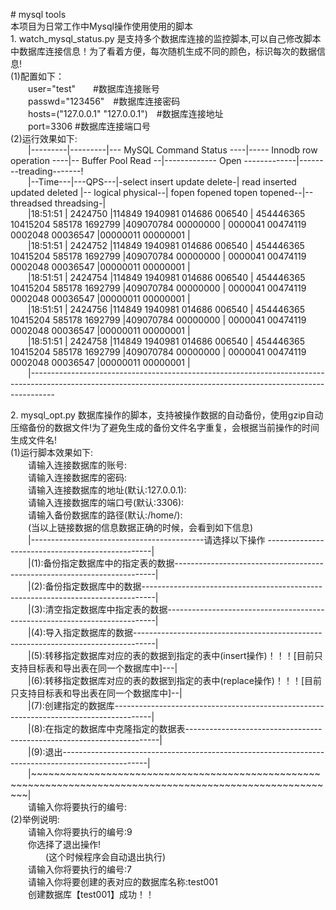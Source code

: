 <p># mysql tools<br />
  本项目为日常工作中Mysql操作使用使用的脚本<br />
  1. watch_mysql_status.py 是支持多个数据库连接的监控脚本,可以自己修改脚本中数据库连接信息！为了看着方便，每次随机生成不同的颜色，标识每次的数据信息!<br />
  (1)配置如下：<br />
  &emsp;&emsp;user=&quot;test&quot;　　#数据库连接账号<br />
  &emsp;&emsp;passwd=&quot;123456&quot;　#数据库连接密码<br />
  &emsp;&emsp;hosts=(&quot;127.0.0.1&quot; &quot;127.0.0.1&quot;)　#数据库连接地址<br />
  &emsp;&emsp;port=3306 #数据库连接端口号<br />
  (2)运行效果如下:<br />
  &emsp;&emsp;|---------|---------|--- MySQL Command Status ----|----- Innodb row operation ----|-- Buffer Pool Read --|------------- Open -------------|--------treading-------!<br />
  &emsp;&emsp;|--Time---|---QPS---|-select insert update delete-| read inserted updated deleted |-- logical  physical--| fopen fopened topen topened--|--threadsed threadsing-|<br />
  &emsp;&emsp;|18:51:51 | 2424750 |114849 1940981 014686 006540 | 454446365 10415204 585178 1692799 |409070784 00000000 | 0000041 00474119 0002048 00036547 |00000011 00000001 |<br />
  &emsp;&emsp;|18:51:51 | 2424752 |114849 1940981 014686 006540 | 454446365 10415204 585178 1692799 |409070784 00000000 | 0000041 00474119 0002048 00036547 |00000011 00000001 |<br />
  &emsp;&emsp;|18:51:51 | 2424754 |114849 1940981 014686 006540 | 454446365 10415204 585178 1692799 |409070784 00000000 | 0000041 00474119 0002048 00036547 |00000011 00000001 |<br />
  &emsp;&emsp;|18:51:51 | 2424756 |114849 1940981 014686 006540 | 454446365 10415204 585178 1692799 |409070784 00000000 | 0000041 00474119 0002048 00036547 |00000011 00000001 |<br />
  &emsp;&emsp;|18:51:51 | 2424758 |114849 1940981 014686 006540 | 454446365 10415204 585178 1692799 |409070784 00000000 | 0000041 00474119 0002048 00036547 |00000011 00000001 |<br />
  &emsp;&emsp;|------------------------------------------------------------------------------------------------------------------------------------------------------------------</p>
<p>2. mysql_opt.py 数据库操作的脚本，支持被操作数据的自动备份，使用gzip自动压缩备份的数据文件!为了避免生成的备份文件名字重复，会根据当前操作的时间生成文件名!<br />
  (1)运行脚本效果如下:<br />
  &emsp;&emsp;请输入连接数据库的账号:<br />
  &emsp;&emsp;请输入连接数据库的密码:<br />
  &emsp;&emsp;请输入连接数据库的地址(默认:127.0.0.1):<br />
  &emsp;&emsp;请输入连接数据库的端口号(默认:3306):<br />
  &emsp;&emsp;请输入备份数据库的路径(默认:/home/):<br />
  &emsp;&emsp;(当以上链接数据的信息数据正确的时候，会看到如下信息)<br />
  &emsp;&emsp;|-------------------------------------------请选择以下操作 -------------------------------------------------|<br />
  &emsp;&emsp;|(1):备份指定数据库中的指定表的数据-------------------------------------------------------------------------|<br />
  &emsp;&emsp;|(2):备份指定数据库中的数据---------------------------------------------------------------------------------|<br />
  &emsp;&emsp;|(3):清空指定数据库中指定表的数据---------------------------------------------------------------------------|<br />
  &emsp;&emsp;|(4):导入指定数据库的数据-----------------------------------------------------------------------------------|<br />
  &emsp;&emsp;|(5):转移指定数据库对应的表的数据到指定的表中(insert操作)！！！[目前只支持目标表和导出表在同一个数据库中]---|<br />
  &emsp;&emsp;|(6):转移指定数据库对应的表的数据到指定的表中(replace操作)！！！[目前只支持目标表和导出表在同一个数据库中]--|<br />
  &emsp;&emsp;|(7):创建指定的数据库---------------------------------------------------------------------------------------|<br />
  &emsp;&emsp;|(8):在指定的数据库中克隆指定的数据表-----------------------------------------------------------------------|<br />
  &emsp;&emsp;|(9):退出---------------------------------------------------------------------------------------------------|<br />
  &emsp;&emsp;|~~~~~~~~~~~~~~~~~~~~~~~~~~~~~~~~~~~~~~~~~~~~~~~~~~~~~~~~~~~~~~~~~~~~~~~~~~~~~~~~~~~~~~~~~~~~~~~~~~~~~~~~~~~|<br />
  &emsp;&emsp;请输入你将要执行的编号:<br />
  (2)举例说明:<br />
  &emsp;&emsp;请输入你将要执行的编号:9<br />
  &emsp;&emsp;你选择了退出操作!<br />
  &emsp;&emsp;&emsp;&emsp;(这个时候程序会自动退出执行)<br />
  &emsp;&emsp;请输入你将要执行的编号:7 <br />
  &emsp;&emsp;请输入你将要创建的表对应的数据库名称:test001<br />
  &emsp;&emsp;创建数据库【test001】成功！！<br />
</p>
